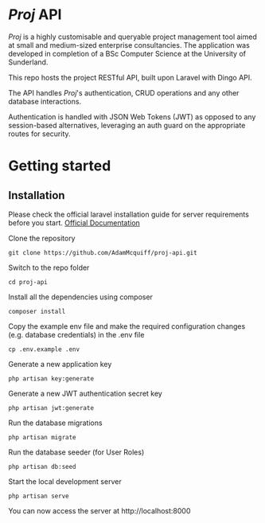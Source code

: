 # _Proj_ API

_Proj_ is a highly customisable and queryable project management tool aimed at small and medium-sized enterprise consultancies. The application was developed in completion of a BSc Computer Science at the University of Sunderland.

This repo hosts the project RESTful API, built upon Laravel with Dingo API. 

The API handles _Proj_'s authentication, CRUD operations and any other database interactions.

Authentication is handled with JSON Web Tokens (JWT) as opposed to any session-based alternatives, leveraging an auth guard on the appropriate routes for security. 

# Getting started

## Installation

Please check the official laravel installation guide for server requirements before you start. [Official Documentation](https://laravel.com/docs/5.4/installation#installation)

Clone the repository

    git clone https://github.com/AdamMcquiff/proj-api.git

Switch to the repo folder

    cd proj-api

Install all the dependencies using composer

    composer install

Copy the example env file and make the required configuration changes (e.g. database credentials) in the .env file

    cp .env.example .env

Generate a new application key

    php artisan key:generate

Generate a new JWT authentication secret key

    php artisan jwt:generate

Run the database migrations

    php artisan migrate

Run the database seeder (for User Roles)

    php artisan db:seed
    
Start the local development server

    php artisan serve

You can now access the server at http://localhost:8000
